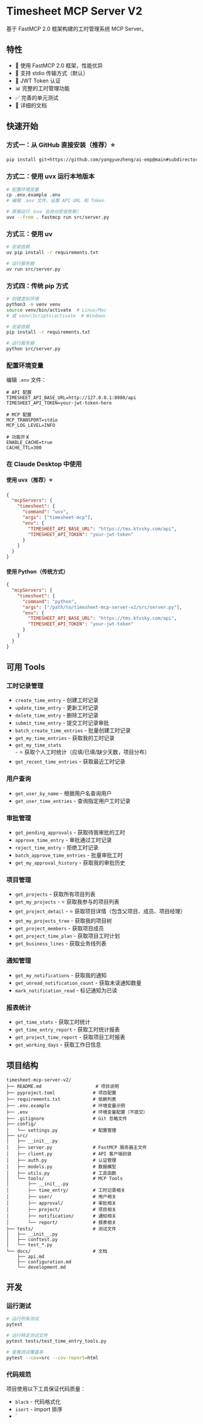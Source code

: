# Timesheet MCP Server V2

基于 FastMCP 2.0 框架构建的工时管理系统 MCP Server。

## 特性

- 🚀 使用 FastMCP 2.0 框架，性能优异
- 📡 支持 stdio 传输方式（默认）
- 🔐 JWT Token 认证
- 📊 完整的工时管理功能
- ✅ 完善的单元测试
- 📖 详细的文档

## 快速开始

### 方式一：从 GitHub 直接安装（推荐）⭐

```bash
pip install git+https://github.com/yangyuezheng/ai-emp@main#subdirectory=timesheet-mcp-server-v2
```

### 方式二：使用 uvx 运行本地版本

```bash
# 配置环境变量
cp .env.example .env
# 编辑 .env 文件，设置 API URL 和 Token

# 直接运行（uvx 会自动安装依赖）
uvx --from . fastmcp run src/server.py
```

### 方式三：使用 uv

```bash
# 安装依赖
uv pip install -r requirements.txt

# 运行服务器
uv run src/server.py
```

### 方式四：传统 pip 方式

```bash
# 创建虚拟环境
python3 -m venv venv
source venv/bin/activate  # Linux/Mac
# 或 venv\Scripts\activate  # Windows

# 安装依赖
pip install -r requirements.txt

# 运行服务器
python src/server.py
```

### 配置环境变量

编辑 `.env` 文件：

```env
# API 配置
TIMESHEET_API_BASE_URL=http://127.0.0.1:8080/api
TIMESHEET_API_TOKEN=your-jwt-token-here

# MCP 配置
MCP_TRANSPORT=stdio
MCP_LOG_LEVEL=INFO

# 功能开关
ENABLE_CACHE=true
CACHE_TTL=300
```

### 在 Claude Desktop 中使用

#### 使用 uvx（推荐）⭐

```json
{
  "mcpServers": {
    "timesheet": {
      "command": "uvx",
      "args": ["timesheet-mcp"],
      "env": {
        "TIMESHEET_API_BASE_URL": "https://tms.ktvsky.com/api",
        "TIMESHEET_API_TOKEN": "your-jwt-token"
      }
    }
  }
}
```

#### 使用 Python（传统方式）

```json
{
  "mcpServers": {
    "timesheet": {
      "command": "python",
      "args": ["/path/to/timesheet-mcp-server-v2/src/server.py"],
      "env": {
        "TIMESHEET_API_BASE_URL": "https://tms.ktvsky.com/api",
        "TIMESHEET_API_TOKEN": "your-jwt-token"
      }
    }
  }
}
```

## 可用 Tools

### 工时记录管理
- `create_time_entry` - 创建工时记录
- `update_time_entry` - 更新工时记录
- `delete_time_entry` - 删除工时记录
- `submit_time_entry` - 提交工时记录审批
- `batch_create_time_entries` - 批量创建工时记录
- `get_my_time_entries` - 获取我的工时记录
- `get_my_time_stats` - ⭐ 获取个人工时统计（应填/已填/缺少天数，项目分布）
- `get_recent_time_entries` - 获取最近工时记录

### 用户查询
- `get_user_by_name` - 根据用户名查询用户
- `get_user_time_entries` - 查询指定用户工时记录

### 审批管理
- `get_pending_approvals` - 获取待我审批的工时
- `approve_time_entry` - 审批通过工时记录
- `reject_time_entry` - 拒绝工时记录
- `batch_approve_time_entries` - 批量审批工时
- `get_my_approval_history` - 获取我的审批历史

### 项目管理
- `get_projects` - 获取所有项目列表
- `get_my_projects` - ⭐ 获取我参与的项目列表
- `get_project_detail` - ⭐ 获取项目详情（包含父项目、成员、项目经理）
- `get_my_projects_tree` - 获取我的项目树
- `get_project_members` - 获取项目成员
- `get_project_time_plan` - 获取项目工时计划
- `get_business_lines` - 获取业务线列表

### 通知管理
- `get_my_notifications` - 获取我的通知
- `get_unread_notification_count` - 获取未读通知数量
- `mark_notification_read` - 标记通知为已读

### 报表统计
- `get_time_stats` - 获取工时统计
- `get_time_entry_report` - 获取工时统计报表
- `get_project_time_report` - 获取项目工时报表
- `get_working_days` - 获取工作日信息

## 项目结构

```
timesheet-mcp-server-v2/
├── README.md                    # 项目说明
├── pyproject.toml              # 项目配置
├── requirements.txt            # 依赖列表
├── .env.example                # 环境变量示例
├── .env                        # 环境变量配置（不提交）
├── .gitignore                  # Git 忽略文件
├── config/
│   └── settings.py             # 配置管理
├── src/
│   ├── __init__.py
│   ├── server.py               # FastMCP 服务器主文件
│   ├── client.py               # API 客户端封装
│   ├── auth.py                 # 认证管理
│   ├── models.py               # 数据模型
│   ├── utils.py                # 工具函数
│   └── tools/                  # MCP Tools
│       ├── __init__.py
│       ├── time_entry/         # 工时记录相关
│       ├── user/               # 用户相关
│       ├── approval/           # 审批相关
│       ├── project/            # 项目相关
│       ├── notification/       # 通知相关
│       └── report/             # 报表相关
├── tests/                      # 测试文件
│   ├── __init__.py
│   ├── conftest.py
│   └── test_*.py
└── docs/                       # 文档
    ├── api.md
    ├── configuration.md
    └── development.md
```

## 开发

### 运行测试

```bash
# 运行所有测试
pytest

# 运行特定测试文件
pytest tests/test_time_entry_tools.py

# 查看测试覆盖率
pytest --cov=src --cov-report=html
```

### 代码规范

项目使用以下工具保证代码质量：

- `black` - 代码格式化
- `isort` - import 排序
- `